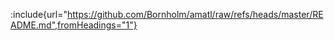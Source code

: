 :include{url="https://github.com/Bornholm/amatl/raw/refs/heads/master/README.md",fromHeadings="1"}



